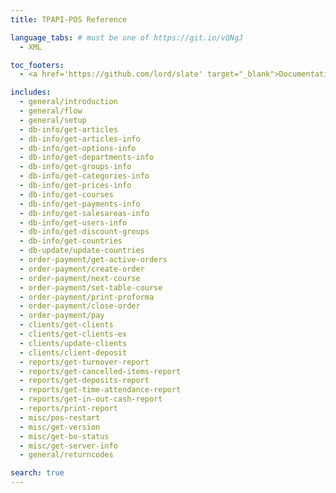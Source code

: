 ```yaml
---
title: TPAPI-POS Reference

language_tabs: # must be one of https://git.io/vQNgJ
  - XML

toc_footers:
  - <a href='https://github.com/lord/slate' target="_blank">Documentation Powered by Slate</a>

includes:
  - general/introduction
  - general/flow
  - general/setup
  - db-info/get-articles
  - db-info/get-articles-info
  - db-info/get-options-info
  - db-info/get-departments-info
  - db-info/get-groups-info
  - db-info/get-categories-info
  - db-info/get-prices-info
  - db-info/get-courses
  - db-info/get-payments-info
  - db-info/get-salesareas-info
  - db-info/get-users-info
  - db-info/get-discount-groups
  - db-info/get-countries
  - db-update/update-countries
  - order-payment/get-active-orders
  - order-payment/create-order
  - order-payment/next-course
  - order-payment/set-table-course
  - order-payment/print-proforma
  - order-payment/close-order
  - order-payment/pay
  - clients/get-clients
  - clients/get-clients-ex
  - clients/update-clients
  - clients/client-deposit
  - reports/get-turnover-report
  - reports/get-cancelled-items-report
  - reports/get-deposits-report
  - reports/get-time-attendance-report
  - reports/get-in-out-cash-report
  - reports/print-report
  - misc/pos-restart
  - misc/get-version
  - misc/get-bo-status
  - misc/get-server-info
  - general/returncodes

search: true
---
```

